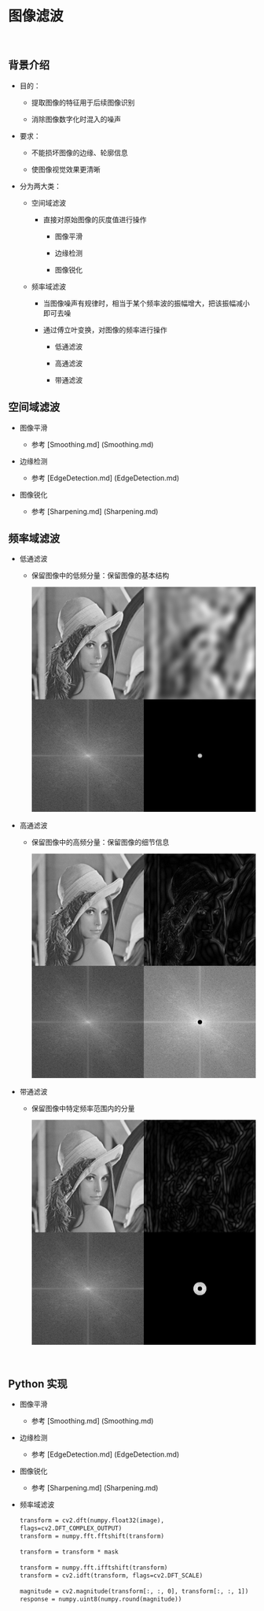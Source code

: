 <script type="text/javascript" src="http://cdn.mathjax.org/mathjax/latest/MathJax.js?config=default"></script>

# 图像滤波

&nbsp;

## 背景介绍

- 目的：

	- 提取图像的特征用于后续图像识别

	- 消除图像数字化时混入的噪声

- 要求：

	- 不能损坏图像的边缘、轮廓信息

	- 使图像视觉效果更清晰

- 分为两大类：

	- 空间域滤波

		- 直接对原始图像的灰度值进行操作

			- 图像平滑
			
			- 边缘检测

			- 图像锐化

	- 频率域滤波

		- 当图像噪声有规律时，相当于某个频率波的振幅增大，把该振幅减小即可去噪

		- 通过傅立叶变换，对图像的频率进行操作

			- 低通滤波

			- 高通滤波

			- 带通滤波

## 空间域滤波

- 图像平滑

	- 参考 [Smoothing.md] (Smoothing.md)

- 边缘检测

	- 参考 [EdgeDetection.md] (EdgeDetection.md)

- 图像锐化

	- 参考 [Sharpening.md] (Sharpening.md)

## 频率域滤波

- 低通滤波

	- 保留图像中的低频分量：保留图像的基本结构

		![image](images/filter_low_pass.png)

- 高通滤波

	- 保留图像中的高频分量：保留图像的细节信息
	
		![image](images/filter_high_pass.png)

- 带通滤波

	- 保留图像中特定频率范围内的分量

		![image](images/filter_band_pass.png)

&nbsp;

## Python 实现

- 图像平滑

	- 参考 [Smoothing.md] (Smoothing.md)

- 边缘检测

	- 参考 [EdgeDetection.md] (EdgeDetection.md)

- 图像锐化

	- 参考 [Sharpening.md] (Sharpening.md)

- 频率域滤波
	
	```
	transform = cv2.dft(numpy.float32(image), flags=cv2.DFT_COMPLEX_OUTPUT)
	transform = numpy.fft.fftshift(transform)
	
	transform = transform * mask
	
	transform = numpy.fft.ifftshift(transform)
	transform = cv2.idft(transform, flags=cv2.DFT_SCALE)
	
	magnitude = cv2.magnitude(transform[:, :, 0], transform[:, :, 1])
	response = numpy.uint8(numpy.round(magnitude))
	```